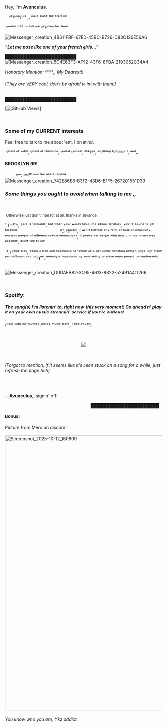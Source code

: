 
 Hey, I'm 
       **Avunculus**.


‎ ‎ ‎ ᴴᵉ/ᴴⁱᵐ/ᴴⁱˢ ,, ᵐᵃˡᵉ ˢⁱⁿᶜᵉ ᵗʰᵉ ˢᵗᵃʳᵗ ˣᵈ

‎ ʸᵒᵘ'ʳᵉ ᶠʳᵉᵉ ᵗᵒ ᶜᵃˡˡ ᵐᵉ ᴬᵛ/ᴬᵛᵘⁿ ᶠᵒʳ ˢʰᵒʳᵗ

![Messenger_creation_4B611FBF-67EC-45BC-B726-D83C126E56A6](https://github.com/user-attachments/assets/2cc9373e-f6e9-49b6-b896-a55e8cff3a8f)
‎‎
‎

***"Let me pose like one of your french girls…"*** ‎ ‎ ‎ ‎

███████████████████████‎ ‎ ‎ ‎ ‎ ‎ ‎ ‎ ‎‎ ‎ ‎ ‎ ‎ ‎ ‎ ‎ ‎ ‎ ‎ ‎‎ ‎‎ ‎ ‎ ‎ ‎ ‎ ‎ ‎ ‎ ‎ ‎ ‎ ‎ ‎ ‎ ‎ ‎‎ ‎ ‎ ‎ ‎ ‎ ‎ ‎ ‎ ‎ ‎ ‎‎ ‎‎ ‎ ‎ ‎ ‎ ‎ ‎ ‎ ‎ ‎ ‎ ‎ ‎ ‎ ‎ ‎ ‎‎ ‎ ‎ ‎ ‎ ‎ ‎ ‎ ‎ ‎ ‎ ‎‎ ‎‎ ‎ ‎ ‎ ‎ ‎ ‎ ‎ ‎ ‎
‎ ‎ ‎ ‎ ‎
![Messenger_creation_5C4E63F3-AF92-43F6-8FBA-2193052C34A4](https://github.com/user-attachments/assets/21180128-918b-4e0a-961a-eec27a7c5cb6) 

*Honorary Mention: ᴿⁱⁿᵍᵒ,, My Dearest!!* <H6>(They are VERY cool, don't be afraid to int with them!)</H6>
‎███████████████████████
‎‎


[![GitHub Views](https://komarev.com/ghpvc/?username=AvuncuIus&color=bd2102&label=GOTCHA,+YOU+RASCAL!)]   

‎ ‎ ‎ ‎ ‎ ‎‎ ‎ 
‎<H3> Some of my CURRENT interests:</H3>

‎Feel free to talk to me about 'em, I'on mind.

‎
‎ᴳʰᵒˢᵗ ᵒᶠ ʸᵒᵗᵉⁱ, ᴳʰᵒˢᵗ ᵒᶠ ᵗˢᵘˢʰⁱᵐᵃ, ᴹᵒʳᵗᵃˡ ᴷᵒᵐᵇᵃᵗ, ᶜˢ²/ᵍᵒ, ᵃⁿʸᵗʰⁱⁿᵍ ᶠᴼᴿᴹᵁᴸᴬ ¹, ᵃⁿᵈ...
‎ ‎ ‎ ‎ ‎ ‎ ‎ ‎‎<H4>**BROOKLYN 99!**</H4>

‎ ‎ ‎ ‎ ‎ ‎ ‎ ‎ ‎ ‎‎ᴴᵐ: ᴹᴹ¹² ᵃⁿᵈ ᵗʰᵉ ᵘˢᵉʳˢ ʳᵉˡᵃᵗᵉᵈ
‎
‎
![Messenger_creation_742E86E8-B3F2-43D6-B1F5-267201531D39](https://github.com/user-attachments/assets/e12bd504-a8f8-470f-a6ef-d13e9da99c13)‎ ‎ ‎ ‎ ‎ ‎ ‎ ‎ ‎ ‎ ‎ ‎ ‎ 
‎ ‎ ‎ ‎ ‎ ‎ ‎ ‎ ‎ ‎ ‎‎ ‎ ‎ ‎ ‎ ‎ ‎ ‎ ‎ ‎ ‎ ‎‎ ‎ ‎ ‎ ‎ ‎ ‎ ‎ ‎ ‎ ‎ <H3>‎*Some things you ought to **avoid** when talking to me ,,‎*</H3> ‎ ‎ ‎ ‎ ‎ ‎ ‎ ‎ ‎ ‎ ‎‎ ‎ ‎ ‎ ‎ ‎ ‎ ‎ ‎ ‎ ‎ ‎ ‎ ‎ ‎ ‎ ‎ ‎ ‎‎ ‎ ‎

<sub>‎ Otherwise just don't interact at all, thanks in advance. </sub>‎ ‎ ‎ ‎
‎
‎


¹.) ᴺˢᶠᵂ, ᵍᵒʳᵉ ⁱˢ ᵗᵒˡᵉʳᵃᵇˡᵉ, ᵇᵘᵗ ʷʰᵉⁿ ʸᵒᵘʳ ʷᵒʳᵈˢ ᵗʳᵉᵃᵈ ⁱⁿᵗᵒ ˢ³ˣᵘᵃˡ ᵗᵉʳʳⁱᵗᵒʳʸ, ʸᵒᵘ'ʳᵉ ᵇᵒᵘⁿᵈ  ᵗᵒ ᵍᵉᵗ ᵇˡᵒᶜᵏᵉᵈ
‎‎ ‎ ‎ ‎ ‎ ‎ ‎ ‎‎ ‎ ‎ ‎ ‎ ‎ ‎ ‎ ‎ ‎ ‎ ‎‎ ‎‎ ‎ ‎ ‎ ‎ ‎ ‎ ‎ ‎ 
‎ ‎ ‎ ‎ ‎ ‎ ‎ ‎‎ ‎ ‎ ‎ ‎ ‎ ‎ ‎ ‎ ‎ ‎ ‎‎ ‎‎ ‎ ‎ ‎ ‎ ‎ ‎ ‎ ‎ ‎‎ ‎
‎ ‎ ‎ ‎ ‎ ‎ ‎ ‎‎ ‎ ‎ ‎ ‎ ‎ ‎ ‎ ‎ ‎ ‎ ‎‎ ‎‎ ‎ ‎ ‎ ‎ ‎ ‎ ‎ ‎ ‎ ‎ ‎ ‎ ‎ ‎ ‎ ‎‎ ‎ ‎ ‎ ‎ ‎ ‎ ‎ ‎‎‎ ‎².) ᴮ!ᵍᵒᵗʳʸ, ᴵ ʷᵒⁿ'ᵗ ᵗᵒˡᵉʳᵃᵗᵉ ᵃⁿʸ ᶠᵒʳᵐ ᵒᶠ ʰᵃᵗᵉ ᵒʳ ⁿᵉᵍᵃᵗⁱᵛⁱᵗʸ ᵗᵒʷᵃʳᵈˢ ᵖᵉᵒᵖˡᵉ ᵒᶠ ᵈⁱᶠᶠᵉʳᵉⁿᵗ ˢᵉˣᵘᵃˡ ᵒʳⁱᵉⁿᵗᵃᵗⁱᵒⁿˢ, ⁱᶠ ʸᵒᵘ'ʳᵉ ⁿᵒᵗ ᵃˡʳⁱᵍʰᵗ ʷⁱᵗʰ ᵗʰᵃᵗ – ⁱⁿ ᵗʰᵉ ⁿⁱᶜᵉˢᵗ ʷᵃʸ ᵖᵒˢˢⁱᵇˡᵉ, ᵈᵒⁿ'ᵗ ᵗᵃˡᵏ ᵗᵒ ᵐᵉ


‎ ‎³.) ᴱᵈᵍᵉˡᵒʳᵈˢ, ᵇᵉⁱⁿᵍ ᵃ ᵗʳᵒˡˡ ᵃⁿᵈ ˢᵖᵃᵐᵐⁱⁿᵍ ⁿᵒⁿˢᵉⁿˢᵉ ᵃˢ ᵃ ᵍᵉⁿᵘⁱⁿᵉˡʸ ⁱʳʳⁱᵗᵃᵗⁱⁿᵍ ᵖᵉʳˢᵒⁿ ᴰᴼᴱˢ ᴺᴼᵀ ᵐᵃᵏᵉ ʸᵒᵘ ᵈⁱᶠᶠᵉʳᵉⁿᵗ ᵃⁿᵈ ᵘⁿⁱqᵘᵉ, ⁿᵒᵇᵒᵈʸ'ˢ ⁱᵐᵖʳᵉˢˢᵉᵈ ᵇʸ ʸᵒᵘʳ ᵃᵇⁱˡⁱᵗʸ ᵗᵒ ᵐᵃᵏᵉ ᵒᵗʰᵉʳ ᵖᵉᵒᵖˡᵉ ᵘⁿᶜᵒᵐᶠᵒʳᵗᵃᵇˡᵉ. ‎ ‎ ‎ ‎‎ ‎ ‎ ‎ ‎ ‎ ‎ ‎ ‎ ‎ ‎ ‎‎ ‎‎ ‎ ‎ ‎ ‎ ‎ ‎ ‎ ‎ ‎ ‎ ‎ ‎ ‎ ‎ ‎ ‎‎ 

![Messenger_creation_D0DAFB82-3C95-4613-8822-524B1A411266](https://github.com/user-attachments/assets/7f68c7fa-c0fa-4dda-933d-e42f10dffafe)

 ‎ ‎ ‎ ‎ ‎ ‎ ‎  
<H3>Spotify:</H3>

<H5>The song(s) i'm listenin' to, right now, this very moment! Go ahead n' play it on your own music streamin' service if you're curious!</H5>
 (ᴮᵉᵃʳ ʷⁱᵗʰ ᵐʸ ᵐᵘᵐᵇᵒ-ʲᵘᵐᵇᵒ ᵐᵘˢⁱᶜ ᵗᵃˢᵗᵉ, ᴵ ᵇᵉᵍ ᵒᶠ ʸᵒᵘ)

‎
<p align="center">
  <a href="https://spotify-github-profile.kittinanx.com/api/view?uid=312bxrteddcsrv3ndfvgvgrehfei&redirect=true">
    <img src="https://spotify-github-profile.kittinanx.com/api/view?uid=312bxrteddcsrv3ndfvgvgrehfei&cover_image=true&theme=default&show_offline=true&background_color=290d02&interchange=true&profanity=false&bar_color=c23f25">
  </a>
</p>
‎<H6>(Forgot to mention, if it seems like it's been stuck on a song for a while, just refresh the page heh)</H6>
‎

   —<B>Avunculus</B>,, signin' off!

‎ ‎ ‎ ‎ ‎ ‎ ‎ ‎‎ ‎ ‎ ‎ ‎ ‎ ‎ ‎ ‎ ‎ ‎ ‎‎ ‎‎ ‎ ‎ ‎ ‎ ‎ ‎ ‎ ‎ 
‎ ‎ ‎ ‎ ‎ ‎ ‎ ‎‎ ‎ ‎ ‎ ‎ ‎ ‎ ‎ ‎ ‎ ‎ ‎‎ ‎‎ ‎ ‎ ‎ ‎ ‎ ‎ ‎ ‎ 
‎ ‎ ‎ ‎ ‎ ‎ ‎ ‎‎ ‎ ‎ ‎ ‎ ‎ ‎ ‎ ‎ ‎ ‎ ‎‎ ‎‎ ‎ ‎ ‎ ‎ ‎ ‎ ‎ ‎ 
██████████████████████
<H4>Bonus:</H4>
Picture from Mero on discord!
‎ ‎ ‎ ‎ ‎ ‎ ‎ ‎‎ ‎ ‎ ‎ ‎ ‎ ‎ ‎ ‎ ‎ ‎ ‎‎ ‎‎ ‎ ‎ ‎ ‎ ‎ ‎ ‎ ‎ 
‎ ‎ ‎ ‎ ‎ ‎ ‎ ‎‎ ‎ ‎ ‎ ‎ ‎ ‎ ‎ ‎ ‎ ‎ ‎‎ ‎‎ ‎ ‎ ‎ ‎ ‎ ‎ ‎ ‎ 
‎ ‎ ‎ ‎ ‎ ‎ ‎ ‎‎ ‎ ‎ ‎ ‎ ‎ ‎ ‎ ‎ ‎ ‎ ‎‎ ‎‎ ‎ ‎ ‎ ‎ ‎ ‎ ‎ ‎ 
<img width="1170" height="883" alt="Screenshot_2025-10-12_160609" src="https://github.com/user-attachments/assets/3a013cdf-99ca-40d6-92a0-8bfd24856705" />

<H6>You know who you are, Ykz addict.</H6>
